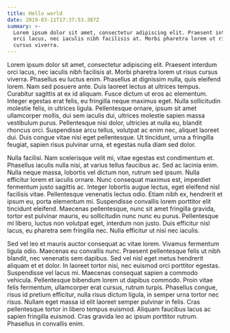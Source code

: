 ```yaml
---
title: Hello world
date: 2019-03-11T17:37:53.387Z
summary: >-
  Lorem ipsum dolor sit amet, consectetur adipiscing elit. Praesent interdum
  orci lacus, nec iaculis nibh facilisis at. Morbi pharetra lorem ut risus
  cursus viverra.
---
```


Lorem ipsum dolor sit amet, consectetur adipiscing elit. Praesent interdum orci lacus, nec iaculis nibh facilisis at. Morbi pharetra lorem ut risus cursus viverra. Phasellus eu luctus enim. Phasellus at dignissim nulla, quis eleifend lorem. Nam sed posuere ante. Duis laoreet lectus at ultrices tempus. Curabitur sagittis at ex id aliquam. Fusce dictum ut eros ac elementum. Integer egestas erat felis, eu fringilla neque maximus eget. Nulla sollicitudin molestie felis, in ultrices ligula. Pellentesque ornare, ipsum sit amet ullamcorper mollis, dui sem iaculis dui, ultrices molestie sapien massa vestibulum purus. Pellentesque nisi dolor, ultricies at nulla eu, blandit rhoncus orci. Suspendisse arcu tellus, volutpat ac enim nec, aliquet laoreet dui. Duis congue vitae nisi eget pellentesque. Ut tincidunt, urna a fringilla feugiat, sapien risus pulvinar urna, et egestas nulla diam sed dolor.

Nulla facilisi. Nam scelerisque velit mi, vitae egestas est condimentum et. Phasellus iaculis nulla nisi, at varius tellus faucibus ac. Sed ac lacinia enim. Nulla neque massa, lobortis vel dictum non, rutrum sed ipsum. Nulla efficitur lorem et iaculis ornare. Nunc consequat maximus est, imperdiet fermentum justo sagittis ac. Integer lobortis augue lectus, eget eleifend nisl facilisis vitae. Pellentesque venenatis lectus odio. Etiam nibh ex, hendrerit et ipsum eu, porta elementum mi. Suspendisse convallis lorem porttitor elit tincidunt eleifend. Maecenas pellentesque, nunc sit amet fringilla gravida, tortor est pulvinar mauris, eu sollicitudin nunc nunc eu purus. Pellentesque mi libero, luctus non volutpat eget, interdum non justo. Duis efficitur nisl lacus, eu pharetra sem fringilla nec. Nulla efficitur ut nisi nec iaculis.

Sed vel leo et mauris auctor consequat ac vitae lorem. Vivamus fermentum ligula odio. Maecenas eu convallis nunc. Praesent pellentesque felis ut nibh blandit, nec venenatis sem dapibus. Sed vel nisl eget metus hendrerit aliquam et et dolor. In laoreet tortor nisi, nec euismod orci porttitor egestas. Suspendisse vel lacus mi. Maecenas consequat sapien a commodo vehicula. Pellentesque bibendum lorem ut dapibus commodo. Proin vitae felis fermentum, ullamcorper erat cursus, rutrum turpis. Phasellus congue, risus id pretium efficitur, nulla risus dictum ligula, in semper urna tortor nec risus. Nullam eget massa id elit laoreet semper pulvinar in felis. Cras pellentesque tortor in libero tempus euismod. Aliquam faucibus lacus ac sapien fringilla euismod. Cras gravida leo ac ipsum porttitor rutrum. Phasellus in convallis enim.
